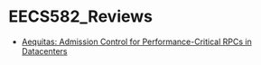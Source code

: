 # EECS582_Reviews

- [Aequitas: Admission Control for Performance-Critical RPCs in Datacenters](Aequitas.md)

